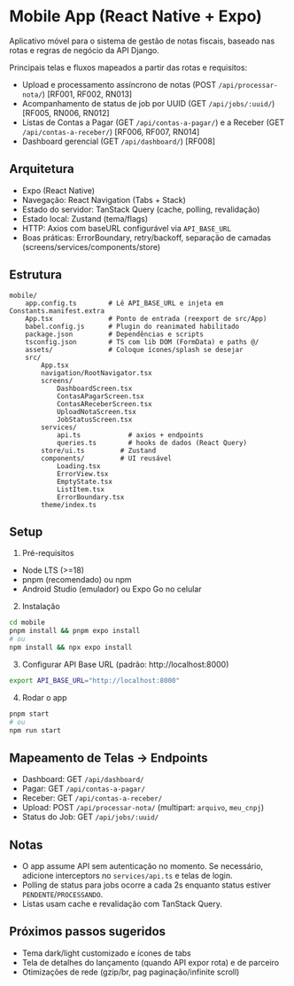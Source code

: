 # Mobile App (React Native + Expo)

Aplicativo móvel para o sistema de gestão de notas fiscais, baseado nas rotas e regras de negócio da API Django.

Principais telas e fluxos mapeados a partir das rotas e requisitos:
- Upload e processamento assíncrono de notas (POST `/api/processar-nota/`) [RF001, RF002, RN013]
- Acompanhamento de status de job por UUID (GET `/api/jobs/:uuid/`) [RF005, RN006, RN012]
- Listas de Contas a Pagar (GET `/api/contas-a-pagar/`) e a Receber (GET `/api/contas-a-receber/`) [RF006, RF007, RN014]
- Dashboard gerencial (GET `/api/dashboard/`) [RF008]

## Arquitetura
- Expo (React Native)
- Navegação: React Navigation (Tabs + Stack)
- Estado do servidor: TanStack Query (cache, polling, revalidação)
- Estado local: Zustand (tema/flags)
- HTTP: Axios com baseURL configurável via `API_BASE_URL`
- Boas práticas: ErrorBoundary, retry/backoff, separação de camadas (screens/services/components/store)

## Estrutura
```
mobile/
	app.config.ts        # Lê API_BASE_URL e injeta em Constants.manifest.extra
	App.tsx              # Ponto de entrada (reexport de src/App)
	babel.config.js      # Plugin do reanimated habilitado
	package.json         # Dependências e scripts
	tsconfig.json        # TS com lib DOM (FormData) e paths @/
	assets/              # Coloque ícones/splash se desejar
	src/
		App.tsx
		navigation/RootNavigator.tsx
		screens/
			DashboardScreen.tsx
			ContasAPagarScreen.tsx
			ContasAReceberScreen.tsx
			UploadNotaScreen.tsx
			JobStatusScreen.tsx
		services/
			api.ts            # axios + endpoints
			queries.ts        # hooks de dados (React Query)
		store/ui.ts         # Zustand
		components/         # UI reusável
			Loading.tsx
			ErrorView.tsx
			EmptyState.tsx
			ListItem.tsx
			ErrorBoundary.tsx
		theme/index.ts
```

## Setup
1) Pré-requisitos
- Node LTS (>=18)
- pnpm (recomendado) ou npm
- Android Studio (emulador) ou Expo Go no celular

2) Instalação
```bash
cd mobile
pnpm install && pnpm expo install
# ou
npm install && npx expo install
```

3) Configurar API Base URL (padrão: http://localhost:8000)
```bash
export API_BASE_URL="http://localhost:8000"
```

4) Rodar o app
```bash
pnpm start
# ou
npm run start
```

## Mapeamento de Telas -> Endpoints
- Dashboard: GET `/api/dashboard/`
- Pagar: GET `/api/contas-a-pagar/`
- Receber: GET `/api/contas-a-receber/`
- Upload: POST `/api/processar-nota/` (multipart: `arquivo`, `meu_cnpj`)
- Status do Job: GET `/api/jobs/:uuid/`

## Notas
- O app assume API sem autenticação no momento. Se necessário, adicione interceptors no `services/api.ts` e telas de login.
- Polling de status para jobs ocorre a cada 2s enquanto status estiver `PENDENTE`/`PROCESSANDO`.
- Listas usam cache e revalidação com TanStack Query.

## Próximos passos sugeridos
- Tema dark/light customizado e ícones de tabs
- Tela de detalhes do lançamento (quando API expor rota) e de parceiro
- Otimizações de rede (gzip/br, pag paginação/infinite scroll)
